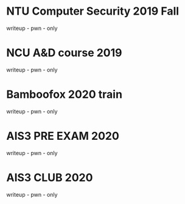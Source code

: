 # NTU Computer Security 2019 Fall
writeup - pwn - only

# NCU A&D course 2019 
writeup - pwn - only

# Bamboofox 2020 train
writeup - pwn - only

# AIS3 PRE EXAM 2020 
writeup - pwn - only

# AIS3 CLUB 2020 
writeup - pwn - only
